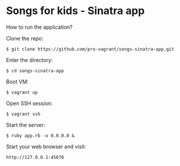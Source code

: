 Songs for kids - Sinatra app
============================

How to run the application?

Clone the repo:

    $ git clone https://github.com/pro-vagrant/songs-sinatra-app.git

Enter the directory:

    $ cd songs-sinatra-app

Boot VM:

    $ vagrant up

Open SSH session:

    $ vagrant ssh

Start the server:

    $ ruby app.rb -o 0.0.0.0 &

Start your web browser and visit:

    http://127.0.0.1:45670

